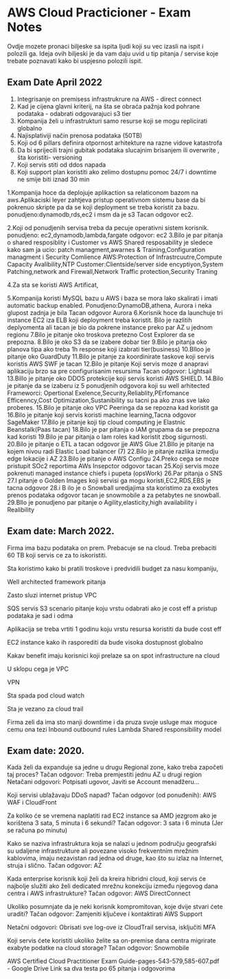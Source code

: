 # AWS Cloud Practicioner - Exam Notes

Ovdje mozete pronaci biljeske sa ispita ljudi koji su vec izasli na ispit i polozili ga. Ideja ovih biljeski je da vam daju uvid u tip pitanja / servise koje trebate poznavati kako bi uspjesno polozili ispit.   

## Exam Date April 2022

1. Integrisanje on premisess infrastrukrure na AWS - direct connect
2. Kad je cijena glavni kriterij, na šta se obraća pažnja kod pohrane podataka - odabrati odgovarajuci s3 tier
3. Kompanija želi u infrastrukturi samo resurse koji se mogu replicirati globalno 
4. Najisplativiji način prenosa podataka (50TB) 
5. Koji od 6 pillars definira otpornost arhitekture na razne vidove katastrofa
6. Da bi sprijecili trajni gubitak podataka slucajnim  brisanjem ili overwrite , šta koristiti- versioning
7.  Koji servis stiti od ddos napada
8. Koji support plan koristiti ako zelimo dostupnu pomoc 24/7 i downtime ne smije biti iznad 30 min 


1.Kompanija hoce da deplojuje aplikaction sa relaticonom bazom na aws.Aplikaciski leyer zahtjeva pristup operativnom sistemu base da bi pokrenuo skripte pa da se koji deployment se treba koristit za bazu.
	ponudjeno:dynamodb,rds,ec2 i msm da je s3 
	Tacan odgovor ec2.

2.Koji od ponudjenih servisa treba da pecuje operativni sistem korisnik.
	ponudjeno: ec2,dynamodb,lambda,fargate
	odgovor: ec2
3.Bilo je par pitanja o shared resposiblity i Customer vs AWS
	Shared resposability je sledece kako sam ja ucio:
	patch managment,awarnes & Training,Configuration managment i Security Comlience
	AWS:Protection of Infrastrcuutre,Compute Capacity Avalibility,NTP
	Customer:Clientside/server side encyptiyon,System Patching,network and Firewall,Network Traffic protection,Security Traning

4.Za sta se koristi AWS Artificat,

5.Kompanija koristi MySQL bazu u AWS i baza se mora lako skalirati i imati automatic backup enabled.
	Ponudjeno:DynamoDB,athena, Aurora i neka glupost zadnja je bila
	Tacan odgovor Aurora
6.Korisnik hoce da launchuje tri instance EC2 iza ELB koji deployment treba koristit.
	Bilo je razlitih deplyomenta ali tacan je bio da pokrene instance preko par AZ u jednom regionu
7.Bilo je pitanje oko troskova pretezno Cost Explorer da se prepozna.
8.Bilo je oko S3 da se izabere dobar tier
9.Bilo je pitanja oko planova tipa ako treba 1h response koji izabrati tier(business)
10.BIloo je pitanje oko GuardDuty
11.Bilo je pitanje za koordinirate taskove koji servis koristis AWS SWF je tacan
12.Bilo je pitanje Koji servis moze d anapravi aplikaciju brzo sa pre configurisanim resursima
	Tacan odgovor: Lightsail
13.Billo je pitanje oko DDOS protekcije koji servis koristi AWS SHIELD.
14.Bilo je pitanje da se izaberu iz 5 ponudjenih odgovora koji su well arhitected Frameworci:
	Opertional Exelence,Security,Reliablity,PErfomance Efficenncy,Cost Optimization,Sustanibility su tacni pa ako znas sve lako proberes.
15.Bilo je pitanje oko VPC Peeringa  da se repozna kad koristit ga
16.Bilo je pitanje koji servis koristi machine learning,Tacna odgovor SageMaker
17.Bilo je pitanje koji tip cloud computing je Elastnic Beanstalk(Paas tacan)
18.Bilo je par pitanja o IAM grupama da se prepozna kad koristi
19.Bilo je par pitanja o Iam roles kad koristit zbog sigurnosti.
20.Bilo je pitanje o ETL a tacan odgovor jje AWS Glue
21.BIlo je pitanje na kojem nivou radi Elastic Load balancer (7)
22.Bilo je pitanje razlika izmedju edge lokacije i AZ
23.Bilo je pitanje o AWS Configu
24.Preko cega se moze pristupit SOc2 reportima AWs Insepctor odgovor tacan
25.Koji servis moze pokrenuti managed instance chiefs i pupeta (opsWork)
26.Par pitanja o SNS 
27.I pitanje o Golden Images koji servisi ga mogu koristi,EC2,RDS,EBS je tacna odgovor
28.i B ilo je o Snowball uredjajima sta koristimo za exobytes prenos podataka odgovor tacan je snowmobile a za petabytes ne snowball.
29.BIlo je ponudjeno par pitanje o Agility,elasticity,high availability i Realibility


## Exam date: March 2022.

Firma ima bazu podataka on prem. Prebacuje se na cloud.
Treba prebaciti 60 TB koji servis ce za to iskoristiti.

Sta koristimo kako bi pratili troskove i predvidili budget za nasu kompaniju,

Well architected framework pitanja

Zasto sluzi internet pristup VPC

SQS servis
S3 scenario pitanje koju vrstu odabrati ako je cost eff a pristup podataka je sad i odma

Aplikacija se treba vrtiti 1 godinu koju vrstu resursa koristiti da bude cost eff

EC2 instance kako ih rasporediti da bude visoka dostupnost globalno

Kakav benefit imaju korisnici koji prelaze sa on spot infrastructure na cloud

U sklopu cega je VPC

VPN

Sta spada pod cloud watch

Sta je vezano za cloud trail

Firma zeli da ima sto manji downtime i da pruza svoje usluge max moguce cemu ona tezi
 Inbound outbound rules
Lambda
Shared responsibility model 


## Exam date: 2020.

Kada želi da expanduje sa jedne u drugu Regional zone, kako treba započeti taj proces?
Tačan odgovor: Treba premjestiti jednu AZ u drugi region
Netačani odgovori: Potpisati ugovor, Javiti se Account menadžeru…

Koji servisi ublažavaju DDoS napad?
Tačan odgovor (od ponuđenih): AWS WAF i CloudFront

Za koliko će se vremena naplatiti rad EC2 instance sa AMD jezgrom ako je korištena 3 sata, 5 minuta i 6 sekundi?
Tačan odgovor: 3 sata i 6 minuta (Jer se računa po minutu)

Kako se naziva infrastruktura koja se nalazi u jednom području geografski su udaljene infrastrukture ali povezane visoko frekventnim mrežnim kablovima, imaju nezavistan rad jedna od druge, kao što su izlaz na Internet, struja i slično.
Tačan odgovor: AZ

Kada enterprise korisnik koji želi da kreira hibridni cloud, koji servis će najbolje služiti ako želi dedicated mrežnu konekciju između njegovog dana centra i AWS infrastrukture?
Tačan odgovor: AWS DirectConnect

Ukoliko posumnjate da je neki korisnik kompromitovan, koje dvije stvari ćete uraditi?
Tačan odgovor: Zamjeniti ključeve i kontaktirati AWS Support

Netačni odgovori: Obrisati sve log-ove iz CloudTrail servisa, isključiti MFA

Koji servis ćete koristiti ukoliko želite sa on-premise dana centra migrirate exabyte podatke na cloud storage?
Tačan odgovor: Snowmobile

AWS Certified Cloud Practitioner Exam Guide-pages-543-579,585-607.pdf - Google Drive
Link sa dva testa po 65 pitanja i odgovorima

